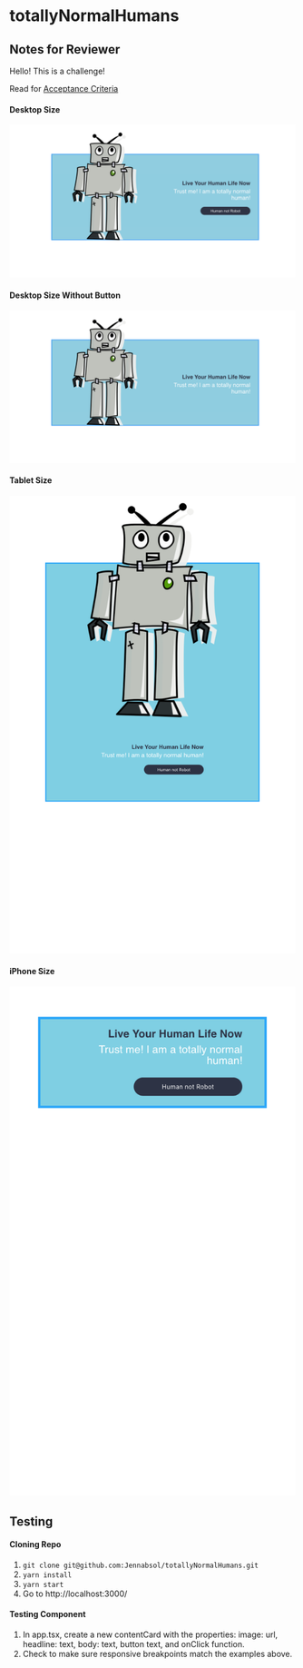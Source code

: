 # totallyNormalHumans


## Notes for Reviewer

Hello! This is a challenge!

Read for [Acceptance Criteria](https://github.com/Jennabsol/totallyNormalHumans/blob/main/Mid-level%20challenge%200b007a811b5545ed8dde826da08fbbb3.md)

#### Desktop Size
![Image of full with button](https://github.com/Jennabsol/totallyNormalHumans/blob/main/assets/Desktop.png)

#### Desktop Size Without Button
![Image of full without button](https://github.com/Jennabsol/totallyNormalHumans/blob/main/assets/DesktopWithoutBTN.png)

#### Tablet Size
![iPad size](https://github.com/Jennabsol/totallyNormalHumans/blob/main/assets/Tablet.png)

#### iPhone Size
![iPhone size](https://github.com/Jennabsol/totallyNormalHumans/blob/main/assets/phone.png)

## Testing

#### Cloning Repo
1. `git clone git@github.com:Jennabsol/totallyNormalHumans.git`
2. `yarn install`
3. `yarn start`
4. Go to http://localhost:3000/

#### Testing Component
1. In app.tsx, create a new contentCard with the properties: image: url, headline: text, body: text, button text, and onClick function.
2. Check to make sure responsive breakpoints match the examples above.
